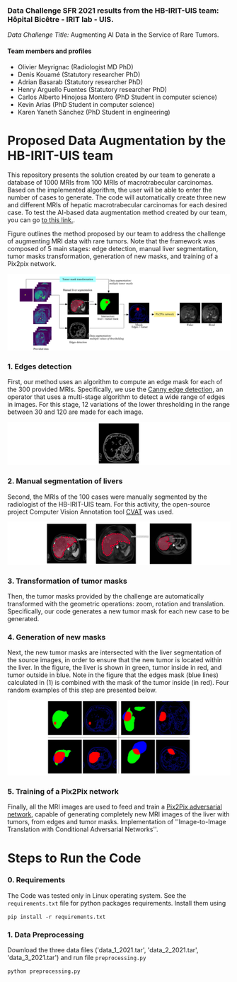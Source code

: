 ### Data Challenge SFR 2021 results from the **HB-IRIT-UIS team:** Hôpital Bicêtre - IRIT lab - UIS.

*Data Challenge Title:* Augmenting AI Data in the Service of Rare Tumors.

#### Team members and profiles
- Olivier Meyrignac (Radiologist MD PhD)
- Denis Kouamé (Statutory researcher PhD)
- Adrian Basarab (Statutory researcher PhD)
- Henry Arguello Fuentes (Statutory researcher PhD)
- Carlos Alberto Hinojosa Montero (PhD Student in computer science)
- Kevin Arias (PhD Student in computer science)
- Karen Yaneth Sánchez (PhD Student in engineering)

# Proposed Data Augmentation by the HB-IRIT-UIS team

This repository presents the solution created by our team to generate a database of 1000 MRIs from 100 MRIs of macrotrabecular carcinomas.
Based on the implemented algorithm, the user will be able to enter the number of cases to generate. The code will automatically create three new and different MRIs of hepatic macrotrabecular carcinomas for each desired case. To test the AI-based data augmentation method created by our team, you can go [to this link.]().

Figure outlines the method proposed by our team to address the challenge of augmenting MRI data with rare tumors.
Note that the framework was composed of 5 main stages: edge detection, manual liver segmentation, tumor masks transformation, generation of new masks, and training of a Pix2pix network.

![framework](figs/framework.png)


### 1. Edges detection

First, our method uses an algorithm to compute an edge mask for each of the 300 provided MRIs. Specifically, we use the [Canny edge detection](https://github.com/csbanon/canny-edge-detector), an operator that uses a multi-stage algorithm to detect a wide range of edges in images. For this stage, 12 variations of the lower thresholding in the range between 30 and 120 are made for each image.

![edges](figs/edges.png)



### 2. Manual segmentation of livers

Second, the MRIs of the 100 cases were manually segmented by the radiologist of the HB-IRIT-UIS team. For this activity, the open-source project Computer Vision Annotation tool [CVAT](https://cvat.org/auth/login) was used.

![fig2](figs/FIG2_livers.png)


### 3. Transformation of tumor masks

Then, the tumor masks provided by the challenge are automatically transformed with the geometric operations: zoom, rotation and translation. Specifically, our code generates a new tumor mask for each new case to be generated.

### 4. Generation of new masks

Next, the new tumor masks are intersected with the liver segmentation of the source images, in order to ensure that the new tumor is located within the liver. In the figure, the liver is shown in green, tumor inside in red, and tumor outside in blue. Note in the figure that the edges mask (blue lines) calculated in (1) is combined with the mask of the tumor inside (in red). Four random examples of this step are presented below.

![fig1](figs/FIG1.png)

### 5. Training of a Pix2Pix network

Finally, all the MRI images are used to feed and train a [Pix2Pix adversarial network](https://arxiv.org/abs/1611.07004), capable of generating completely new MRI images of the liver with tumors, from edges and tumor masks. Implementation of ''Image-to-Image Translation with Conditional Adversarial Networks''.


# Steps to Run the Code
### 0. Requirements
The Code was tested only in Linux operating system. See the `requirements.txt` file for python packages requirements. Install them using
```
pip install -r requirements.txt
```
### 1. Data Preprocessing
Download the three data files ('data_1_2021.tar', 'data_2_2021.tar', 'data_3_2021.tar') and run file `preprocessing.py`
```
python preprocessing.py
```
 
